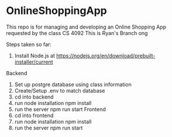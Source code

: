 # OnlineShoppingApp
This repo is for managing and developing an Online Shopping App requested by the class CS 4092
This is Ryan's Branch ong

Steps taken so far:
1. Install Node.js at https://nodejs.org/en/download/prebuilt-installer/current

Backend
1. Set up postgre database using class information
2. Create/Setup .env to match database
3. cd into backend
4. run node installation
    npm install
5. run the server
    npm run start
Frontend
1. cd into frontend
2. run node installation
    npm install
3. run the server
    npm run start